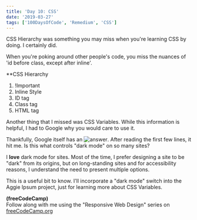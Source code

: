 ```yaml
---
title: 'Day 10: CSS'
date: '2019-03-27'
tags: ['100DaysOfCode', 'Remedium', 'CSS']
---
```


CSS Hierarchy was something you may miss when you're learning CSS by doing.  I certainly did.

When you're poking around other people's code, you miss the nuances of 'id before class, except after inline'.  

**CSS Hierarchy
1. !Important
2. Inline Style
3. ID tag
4. Class tag
5. HTML tag

Another thing that I missed was CSS Variables. While this information is helpful, I had to Google why you would care to use it.

Thankfully, Google itself has an ![answer](https://developers.google.com/web/updates/2016/02/css-variables-why-should-you-care). After reading the first few lines, it hit me. Is this what controls "dark mode" on so many sites? 

I **love** dark mode for sites. Most of the time, I prefer designing a site to be "dark" from its origins, but on long-standing sites and for accessibility reasons, I understand the need to present multiple options.

This is a useful bit to know. I'll incorporate a "dark mode" switch into the Aggie Ipsum project, just for learning more about CSS Variables.

**(freeCodeCamp)**<br />
Follow along with me using the "Responsive Web Design" series on [freeCodeCamp.org](https://learn.freecodecamp.org/responsive-web-design/)